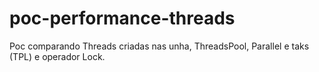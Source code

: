 # poc-performance-threads
Poc comparando Threads criadas nas unha, ThreadsPool, Parallel e taks (TPL) e operador Lock.
